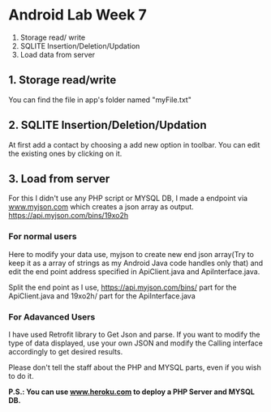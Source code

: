 # Android Lab Week 7

1. Storage read/ write
2. SQLITE Insertion/Deletion/Updation
3. Load data from server


## 1. Storage read/write
You can find the file in app's folder named "myFile.txt"

## 2. SQLITE Insertion/Deletion/Updation 
At first add a contact by choosing a add new option in toolbar. 
You can edit the existing ones by clicking on it.

## 3. Load from server
For this I didn't use any PHP script or MYSQL DB, I made a endpoint via www.myjson.com which creates a json array as output.
https://api.myjson.com/bins/19xo2h

### For normal users
Here to modify your data use, myjson to create new end json array(Try to keep it as a array of strings as my Android Java code handles only that) and edit the end point address specified in ApiClient.java and ApiInterface.java.

Split the end point as I use,
https://api.myjson.com/bins/  part for the ApiClient.java
and
19xo2h/ part for the ApiInterface.java


### For Adavanced Users
I have used Retrofit library to Get Json and parse. If you want to modify the type of data displayed, use your own JSON and modify the Calling interface accordingly to get desired results.


Please don't tell the staff about the PHP and MYSQL parts, even if you wish to do it.


<b>P.S.: You can use www.heroku.com to deploy a PHP Server and MYSQL DB.</b>

